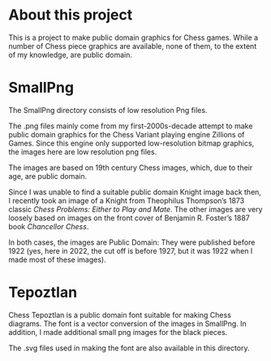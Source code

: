 # About this project

This is a project to make public domain graphics for Chess games.  While
a number of Chess piece graphics are available, none of them, to the
extent of my knowledge, are public domain.

# SmallPng

The SmallPng directory consists of low resolution Png files.

The .png files mainly come from my first-2000s-decade attempt to make
public domain graphics for the Chess Variant playing engine Zillions of
Games.  Since this engine only supported low-resolution bitmap graphics,
the images here are low resolution png files.

The images are based on 19th century Chess images, which, due to their
age, are public domain.

Since I was unable to find a suitable public domain Knight image back
then, I recently took an image of a Knight from Theophilus Thompson’s
1873 classic *Chess Problems: Either to Play and Mate*.  The other
images are very loosely based on images on the front cover of
Benjamin R. Foster’s 1887 book *Chancellor Chess*.

In both cases, the images are Public Domain: They were published before
1922 (yes, here in 2022, the cut off is before 1927, but it was 1922 when 
I made most of these images).

# Tepoztlan

Chess Tepoztlan is a public domain font suitable for making Chess
diagrams.  The font is a vector conversion of the images in SmallPng.
In addition, I made additional small png images for the black pieces.

The .svg files used in making the font are also available in this
directory.


